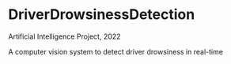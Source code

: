 # DriverDrowsinessDetection
Artificial Intelligence Project, 2022

A computer vision system to detect driver drowsiness in real-time
